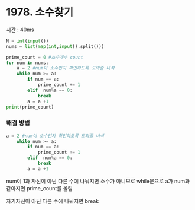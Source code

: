 # 1978. 소수찾기

시간 : 40ms
```python
N = int(input())
nums = list(map(int,input().split()))

prime_count = 0 #소수개수 count
for num in nums:
    a = 2 #num이 소수인지 확인하도록 도와줄 녀석
    while num >= a:
        if num == a:
            prime_count += 1
        elif  num%a == 0:
            break
        a = a +1
print(prime_count)
```
### 해결 방법

```python
a = 2 #num이 소수인지 확인하도록 도와줄 녀석
    while num >= a:
        if num == a:
            prime_count += 1
        elif  num%a == 0:
            break
        a = a +1
```
num이 1과 자신이 아닌 다른 수에 나눠지면 소수가 아니므로 while문으로 a가 num과 같아지면 prime_count를 올림

자기자신이 아닌 다른 수에 나눠지면 break